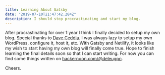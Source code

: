 ```yaml
---
title: Learning About Gatsby
date: "2019-07-10T21:47:42.284Z"
description: I should stop procrastinating and start my blog.
---
```


After procrastinating for over 1 year I think I finally decided
to setup my own blog. Special thanks to [Dave Ceddia](https://daveceddia.com/start-blog-gatsby-netlify/).
I was always lazy to setup my own WordPress, configure it, host it, etc.
With Gatsby and Netilify, it looks like my wish to start having my own
blog will finally come true.
Hope to finish learning the final details soon so that I can start 
writing. For now you can find some things written on [hackernoon.com/@deleugpn](https://hackernoon.com/@deleugpn).

Cheers.